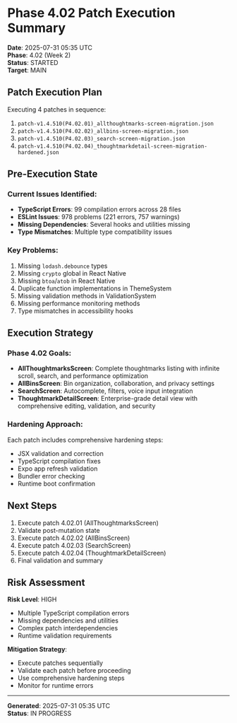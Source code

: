 # Phase 4.02 Patch Execution Summary

**Date**: 2025-07-31 05:35 UTC  
**Phase**: 4.02 (Week 2)  
**Status**: STARTED  
**Target**: MAIN  

## Patch Execution Plan

Executing 4 patches in sequence:
1. `patch-v1.4.510(P4.02.01)_allthoughtmarks-screen-migration.json`
2. `patch-v1.4.510(P4.02.02)_allbins-screen-migration.json` 
3. `patch-v1.4.510(P4.02.03)_search-screen-migration.json`
4. `patch-v1.4.510(P4.02.04)_thoughtmarkdetail-screen-migration-hardened.json`

## Pre-Execution State

### Current Issues Identified:
- **TypeScript Errors**: 99 compilation errors across 28 files
- **ESLint Issues**: 978 problems (221 errors, 757 warnings)
- **Missing Dependencies**: Several hooks and utilities missing
- **Type Mismatches**: Multiple type compatibility issues

### Key Problems:
1. Missing `lodash.debounce` types
2. Missing `crypto` global in React Native
3. Missing `btoa`/`atob` in React Native
4. Duplicate function implementations in ThemeSystem
5. Missing validation methods in ValidationSystem
6. Missing performance monitoring methods
7. Type mismatches in accessibility hooks

## Execution Strategy

### Phase 4.02 Goals:
- **AllThoughtmarksScreen**: Complete thoughtmarks listing with infinite scroll, search, and performance optimization
- **AllBinsScreen**: Bin organization, collaboration, and privacy settings
- **SearchScreen**: Autocomplete, filters, voice input integration
- **ThoughtmarkDetailScreen**: Enterprise-grade detail view with comprehensive editing, validation, and security

### Hardening Approach:
Each patch includes comprehensive hardening steps:
- JSX validation and correction
- TypeScript compilation fixes
- Expo app refresh validation
- Bundler error checking
- Runtime boot confirmation

## Next Steps

1. Execute patch 4.02.01 (AllThoughtmarksScreen)
2. Validate post-mutation state
3. Execute patch 4.02.02 (AllBinsScreen)
4. Execute patch 4.02.03 (SearchScreen)
5. Execute patch 4.02.04 (ThoughtmarkDetailScreen)
6. Final validation and summary

## Risk Assessment

**Risk Level**: HIGH
- Multiple TypeScript compilation errors
- Missing dependencies and utilities
- Complex patch interdependencies
- Runtime validation requirements

**Mitigation Strategy**:
- Execute patches sequentially
- Validate each patch before proceeding
- Use comprehensive hardening steps
- Monitor for runtime errors

---
**Generated**: 2025-07-31 05:35 UTC  
**Status**: IN PROGRESS 